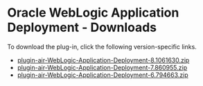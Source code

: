 
# Oracle WebLogic Application Deployment - Downloads

To download the plug-in, click the following version-specific links.
- [plugin-air-WebLogic-Application-Deployment-8.1061630.zip](https://raw.githubusercontent.com/UrbanCode/IBM-UCD-PLUGINS/main/files/plugin-air-WebLogic-Application-Deployment/plugin-air-WebLogic-Application-Deployment-8.1061630.zip)
- [plugin-air-WebLogic-Application-Deployment-7.860955.zip](https://raw.githubusercontent.com/UrbanCode/IBM-UCD-PLUGINS/main/files/plugin-air-WebLogic-Application-Deployment/plugin-air-WebLogic-Application-Deployment-7.860955.zip)
- [plugin-air-WebLogic-Application-Deployment-6.794663.zip](https://raw.githubusercontent.com/UrbanCode/IBM-UCD-PLUGINS/main/files/plugin-air-WebLogic-Application-Deployment/plugin-air-WebLogic-Application-Deployment-6.794663.zip)
